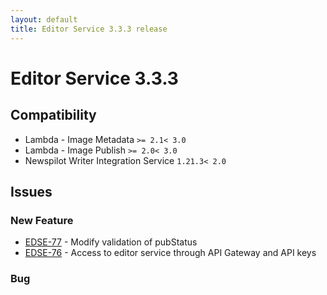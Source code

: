 ```yaml
---
layout: default
title: Editor Service 3.3.3 release
---
```

<div class="jumbotron">
    <h1>Editor Service 3.3.3</h1>    
    <h2>Compatibility</h2>
    <ul>
        <li>Lambda - Image Metadata <code>&gt;= 2.1</code><code>&lt; 3.0</code></li>
        <li>Lambda - Image Publish <code>&gt;= 2.0</code><code>&lt; 3.0</code></li>
        <li>Newspilot Writer Integration Service <code>1.2</code><code>1.3</code><code>&lt; 2.0</code></li>
    </ul>
</div>



## Issues  


### New Feature 

 * [EDSE-77](https://jira.infomaker.se/browse/EDSE-77) - Modify validation of pubStatus 
 * [EDSE-76](https://jira.infomaker.se/browse/EDSE-76) - Access to editor service through API Gateway and API keys 


### Bug 


